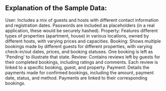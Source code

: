 ## Explanation of the Sample Data:

User: Includes a mix of guests and hosts with different contact information and registration dates. Passwords are included as placeholders (in a real application, these would be securely hashed).
Property: Features different types of properties (apartment, house) in various locations, owned by different hosts, with varying prices and capacities.
Booking: Shows multiple bookings made by different guests for different properties, with varying check-in/out dates, prices, and booking statuses. One booking is left as 'Pending' to illustrate that state.
Review: Contains reviews left by guests for their completed bookings, including ratings and comments. Each review is linked to a specific booking, guest, and property.
Payment: Details the payments made for confirmed bookings, including the amount, payment date, status, and method. Payments are linked to their corresponding bookings.